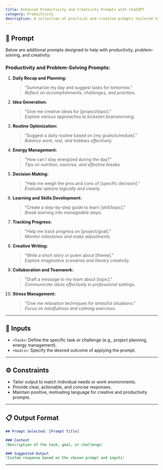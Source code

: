 ```yaml
---
title: Enhanced Productivity and Creativity Prompts with ChatGPT
category: Productivity
description: A collection of practical and creative prompts tailored to boost productivity, streamline workflows, and unlock creativity using ChatGPT.
---
```


## 🔧 Prompt

Below are additional prompts designed to help with productivity, problem-solving, and creativity:

### Productivity and Problem-Solving Prompts:
1. **Daily Recap and Planning:**  
   > "Summarize my day and suggest tasks for tomorrow."  
   *Reflect on accomplishments, challenges, and priorities.*

2. **Idea Generation:**  
   > "Give me creative ideas for [project/topic]."  
   *Explore various approaches to kickstart brainstorming.*

3. **Routine Optimization:**  
   > "Suggest a daily routine based on [my goals/schedule]."  
   *Balance work, rest, and hobbies effectively.*

4. **Energy Management:**  
   > "How can I stay energized during the day?"  
   *Tips on nutrition, exercise, and effective breaks.*

5. **Decision Making:**  
   > "Help me weigh the pros and cons of [specific decision]."  
   *Evaluate options logically and clearly.*

6. **Learning and Skills Development:**  
   > "Create a step-by-step guide to learn [skill/topic]."  
   *Break learning into manageable steps.*

7. **Tracking Progress:**  
   > "Help me track progress on [project/goal]."  
   *Monitor milestones and make adjustments.*

8. **Creative Writing:**  
   > "Write a short story or poem about [theme]."  
   *Explore imaginative scenarios and literary creativity.*

9. **Collaboration and Teamwork:**  
   > "Draft a message to my team about [topic]."  
   *Communicate ideas effectively in professional settings.*

10. **Stress Management:**  
    > "Give me relaxation techniques for stressful situations."  
    *Focus on mindfulness and calming exercises.*

---

## 🧩 Inputs

- `<Task>`: Define the specific task or challenge (e.g., project planning, energy management).  
- `<Goals>`: Specify the desired outcome of applying the prompt.

---

## ⚙️ Constraints

- Tailor output to match individual needs or work environments.  
- Provide clear, actionable, and concise responses.  
- Maintain positive, motivating language for creative and productivity prompts.

---

## 📋 Output Format

```markdown
## Prompt Selected: [Prompt Title]

### Context
[Description of the task, goal, or challenge]

### Suggested Output
[Custom response based on the chosen prompt and inputs]
```

---
